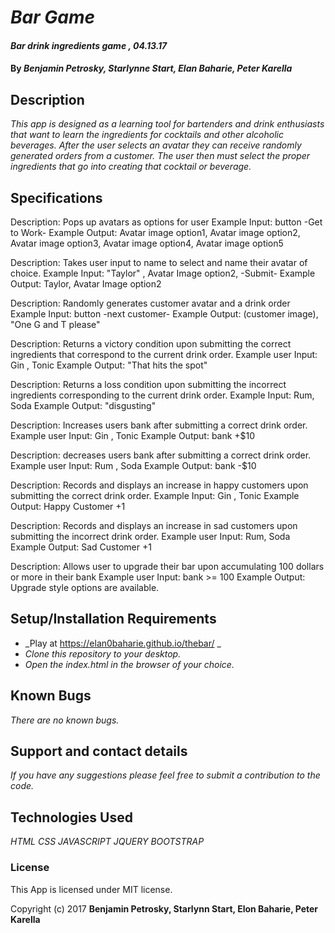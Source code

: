 # _Bar Game_

#### _Bar drink ingredients game , 04.13.17_

#### By _Benjamin Petrosky, Starlynne Start, Elan Baharie, Peter Karella_

## Description

_This app is designed as a learning tool for bartenders and drink enthusiasts that want to learn the ingredients for cocktails and other alcoholic beverages.  After the user selects an avatar they can receive randomly generated orders from a customer.  The user then must select the proper ingredients that go into creating that cocktail or beverage._

## Specifications

Description:  Pops up avatars as options for user
Example Input: button -Get to Work-
Example Output: Avatar image option1, Avatar image option2, Avatar image option3, Avatar image option4, Avatar image option5

Description: Takes user input to name to select and name their avatar of choice.
Example Input: "Taylor" , Avatar Image option2, -Submit-
Example Output: Taylor, Avatar Image option2

Description: Randomly generates customer avatar and a drink order
Example Input: button -next customer-
Example Output: (customer image), "One G and T please"

Description: Returns a victory condition upon submitting the correct ingredients that correspond to the current drink order.
Example user Input: Gin , Tonic
Example Output: "That hits the spot"

Description: Returns a loss condition upon submitting the incorrect ingredients corresponding to the current drink order.
Example Input: Rum, Soda
Example Output: "disgusting"

Description: Increases users bank after submitting a correct drink order.
Example user Input: Gin , Tonic
Example Output: bank +$10

Description: decreases users bank after submitting a correct drink order.
Example user Input: Rum , Soda
Example Output: bank -$10

Description: Records and displays an increase in happy customers upon submitting the correct drink order.
Example Input: Gin , Tonic
Example Output: Happy Customer +1

Description: Records and displays an increase in sad customers upon submitting the incorrect drink order.
Example user Input: Rum, Soda
Example Output: Sad Customer +1

Description: Allows user to upgrade their bar upon accumulating 100 dollars or more in their bank
Example user Input: bank >= 100
Example Output: Upgrade style options are available.





## Setup/Installation Requirements

* _Play at https://elan0baharie.github.io/thebar/ _
* _Clone this repository to your desktop._
* _Open the index.html in the browser of your choice._




## Known Bugs

_There are no known bugs._

## Support and contact details

_If you have any suggestions please feel free to submit a contribution to the code._

## Technologies Used

_HTML_
_CSS_
_JAVASCRIPT_
_JQUERY_
_BOOTSTRAP_

### License

This App is licensed under MIT license.

Copyright (c) 2017 **Benjamin Petrosky, Starlynn Start, Elon Baharie, Peter Karella**
